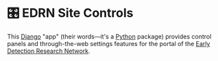# 🎛 EDRN Site Controls

This [Django](https://www.djangoproject.com/) "app" (their words—it's a [Python](https://www.python.org/) package) provides control panels and through-the-web settings features for the portal of the [Early Detection Research Network](https://edrn.nci.nih.gov/).
